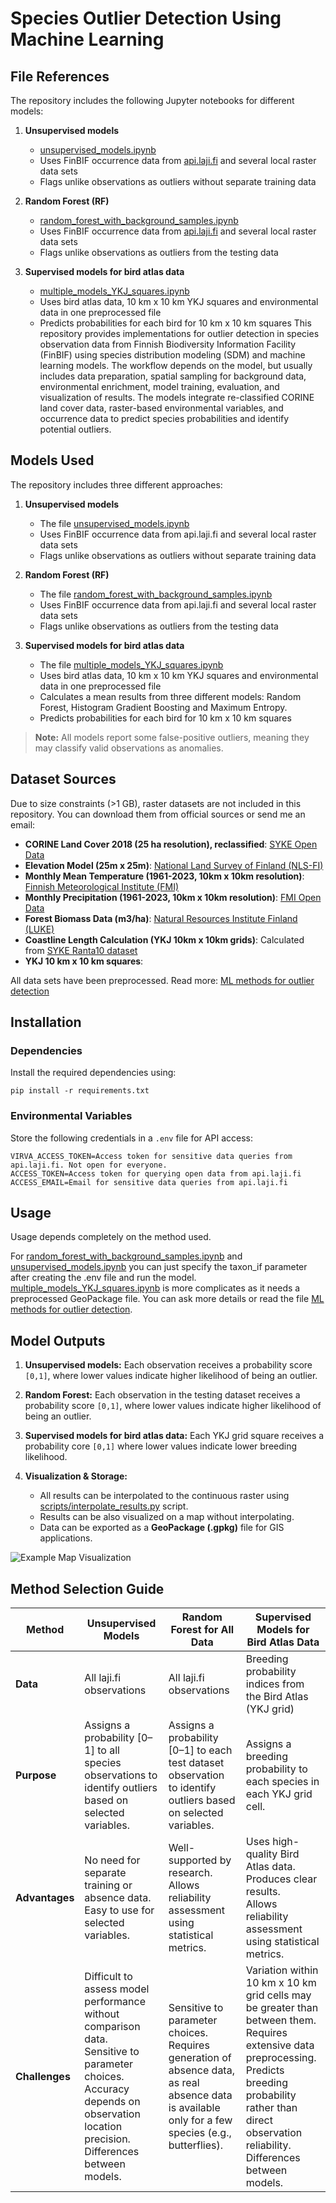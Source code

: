 # Species Outlier Detection Using Machine Learning
## File References

The repository includes the following Jupyter notebooks for different models:

1. **Unsupervised models**
    - [unsupervised_models.ipynb](unsupervised_models.ipynb)
    - Uses FinBIF occurrence data from [api.laji.fi](https://api.laji.fi) and several local raster data sets
    - Flags unlike observations as outliers without separate training data

2. **Random Forest (RF)**
    - [random_forest_with_background_samples.ipynb](random_forest_with_background_samples.ipynb)
    - Uses FinBIF occurrence data from [api.laji.fi](https://api.laji.fi) and several local raster data sets
    - Flags unlike observations as outliers from the testing data

3. **Supervised models for bird atlas data**
    - [multiple_models_YKJ_squares.ipynb](multiple_models_YKJ_squares.ipynb)
    - Uses bird atlas data, 10 km x 10 km YKJ squares and environmental data in one preprocessed file
    - Predicts probabilities for each bird for 10 km x 10 km squares
This repository provides implementations for outlier detection in species observation data from Finnish Biodiversity Information Facility (FinBIF) using species distribution modeling (SDM) and machine learning models. The workflow depends on the model, but usually includes data preparation, spatial sampling for background data, environmental enrichment, model training, evaluation, and visualization of results. The models integrate re-classified CORINE land cover data, raster-based environmental variables, and occurrence data to predict species probabilities and identify potential outliers.

## Models Used
The repository includes three different approaches:

1. **Unsupervised models**
    - The file [unsupervised_models.ipynb](unsupervised_models.ipynb)
    - Uses FinBIF occurrence data from api.laji.fi and several local raster data sets
    - Flags unlike observations as outliers without separate training data

2. **Random Forest (RF)**
    - The file [random_forest_with_background_samples.ipynb](random_forest_with_background_samples.ipynb)
    - Uses FinBIF occurrence data from api.laji.fi and several local raster data sets
    - Flags unlike observations as outliers from the testing data
   
3. **Supervised models for bird atlas data**
    - The file [multiple_models_YKJ_squares.ipynb](multiple_models_YKJ_squares.ipynb)
    - Uses bird atlas data, 10 km x 10 km YKJ squares and environmental data in one preprocessed file
    - Calculates a mean results from three different models: Random Forest, Histogram Gradient Boosting and Maximum Entropy.
    - Predicts probabilities for each bird for 10 km x 10 km squares

> **Note:** All models report some false-positive outliers, meaning they may classify valid observations as anomalies.

## Dataset Sources
Due to size constraints (>1 GB), raster datasets are not included in this repository. You can download them from official sources or send me an email:

- **CORINE Land Cover 2018 (25 ha resolution), reclassified**: [SYKE Open Data](https://www.syke.fi/fi-FI/Avoin_tieto/Paikkatietoaineistot/Ladattavat_paikkatietoaineistot)
- **Elevation Model (25m x 25m)**: [National Land Survey of Finland (NLS-FI)](https://paituli.csc.fi/download.html)
- **Monthly Mean Temperature (1961-2023, 10km x 10km resolution)**: [Finnish Meteorological Institute (FMI)](https://paituli.csc.fi/download.html)
- **Monthly Precipitation (1961-2023, 10km x 10km resolution)**: [FMI Open Data](https://paituli.csc.fi/download.html)
- **Forest Biomass Data (m3/ha)**: [Natural Resources Institute Finland (LUKE)](https://kartta.luke.fi/opendata/valinta.html)
- **Coastline Length Calculation (YKJ 10km x 10km grids)**: Calculated from [SYKE Ranta10 dataset](https://www.syke.fi/fi-FI/Avoin_tieto/Paikkatietoaineistot/Ladattavat_paikkatietoaineistot)
- **YKJ 10 km x 10 km squares**: 

All data sets have been preprocessed. Read more: [ML methods for outlier detection](https://github.com/AlpoTurunen/FinBIF_Outlier_Detection/blob/main/ML_methods_for_outlier_detection.pdf)

## Installation

### Dependencies
Install the required dependencies using:
```
pip install -r requirements.txt
```

### Environmental Variables
Store the following credentials in a `.env` file for API access:
```
VIRVA_ACCESS_TOKEN=Access token for sensitive data queries from api.laji.fi. Not open for everyone.
ACCESS_TOKEN=Access token for querying open data from api.laji.fi
ACCESS_EMAIL=Email for sensitive data queries from api.laji.fi
```

## Usage

Usage depends completely on the method used. 

For [random_forest_with_background_samples.ipynb](random_forest_with_background_samples.ipynb) and [unsupervised_models.ipynb](unsupervised_models.ipynb) you can just specify the taxon_if parameter after creating the .env file and run the model. [multiple_models_YKJ_squares.ipynb](multiple_models_YKJ_squares.ipynb) is more complicates as it needs a preprocessed GeoPackage file. You can ask more details or read the file [ML methods for outlier detection](https://github.com/AlpoTurunen/FinBIF_Outlier_Detection/blob/main/ML_methods_for_outlier_detection.pdf).


## Model Outputs
1. **Unsupervised models:** Each observation receives a probability score `[0,1]`, where lower values indicate higher likelihood of being an outlier.
2. **Random Forest:** Each observation in the testing dataset receives a probability score `[0,1]`, where lower values indicate higher likelihood of being an outlier.
3. **Supervised models for bird atlas data:** Each YKJ grid square receives a probability core `[0,1]` where lower values indicate lower breeding likelihood. 


3. **Visualization & Storage:**
    - All results can be interpolated to the continuous raster using [scripts/interpolate_results.py](scripts/interpolate_results.py) script.
    - Results can be also visualized on a map without interpolating.
    - Data can be exported as a **GeoPackage (.gpkg)** file for GIS applications.

![Example Map Visualization](https://github.com/user-attachments/assets/56602a50-2917-43b9-a3c9-bcd12409db51)

## Method Selection Guide


| **Method**                        | **Unsupervised Models** | **Random Forest for All Data** | **Supervised Models for Bird Atlas Data** |
|-----------------------------------|------------------------|--------------------------------|------------------------------------------|
| **Data**                          | All laji.fi observations | All laji.fi observations | Breeding probability indices from the Bird Atlas (YKJ grid) |
| **Purpose**                       | Assigns a probability [0–1] to all species observations to identify outliers based on selected variables. | Assigns a probability [0–1] to each test dataset observation to identify outliers based on selected variables. | Assigns a breeding probability to each species in each YKJ grid cell. |
| **Advantages**                    | No need for separate training or absence data. <br> Easy to use for selected variables. | Well-supported by research. <br> Allows reliability assessment using statistical metrics. | Uses high-quality Bird Atlas data. <br> Produces clear results. <br> Allows reliability assessment using statistical metrics. |
| **Challenges**                     | Difficult to assess model performance without comparison data. <br> Sensitive to parameter choices. <br> Accuracy depends on observation location precision. <br> Differences between models. | Sensitive to parameter choices. <br> Requires generation of absence data, as real absence data is available only for a few species (e.g., butterflies). | Variation within 10 km x 10 km grid cells may be greater than between them. <br> Requires extensive data preprocessing. <br> Predicts breeding probability rather than direct observation reliability. <br> Differences between models. |


